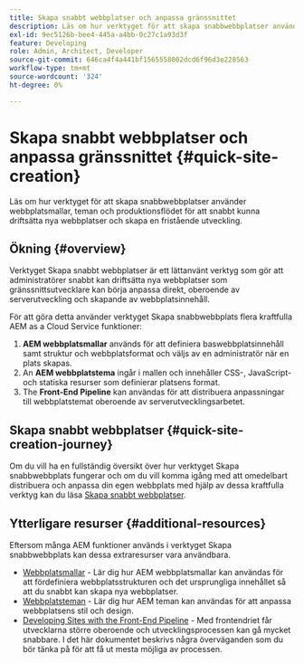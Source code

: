 ```yaml
---
title: Skapa snabbt webbplatser och anpassa gränssnittet
description: Läs om hur verktyget för att skapa snabbwebbplatser använder webbplatsmallar, teman och produktionsflödet för att snabbt kunna driftsätta nya webbplatser och skapa en fristående utveckling.
exl-id: 9ec5126b-bee4-445a-a4bb-0c27c1a93d3f
feature: Developing
role: Admin, Architect, Developer
source-git-commit: 646ca4f4a441bf1565558002dcd6f96d3e228563
workflow-type: tm+mt
source-wordcount: '324'
ht-degree: 0%

---
```


# Skapa snabbt webbplatser och anpassa gränssnittet {#quick-site-creation}

Läs om hur verktyget för att skapa snabbwebbplatser använder webbplatsmallar, teman och produktionsflödet för att snabbt kunna driftsätta nya webbplatser och skapa en fristående utveckling.

## Ökning {#overview}

Verktyget Skapa snabbt webbplatser är ett lättanvänt verktyg som gör att administratörer snabbt kan driftsätta nya webbplatser som gränssnittsutvecklare kan börja anpassa direkt, oberoende av serverutveckling och skapande av webbplatsinnehåll.

För att göra detta använder verktyget Skapa snabbwebbplats flera kraftfulla AEM as a Cloud Service funktioner:

1. **AEM webbplatsmallar** används för att definiera baswebbplatsinnehåll samt struktur och webbplatsformat och väljs av en administratör när en plats skapas.
1. An **AEM webbplatstema** ingår i mallen och innehåller CSS-, JavaScript- och statiska resurser som definierar platsens format.
1. The **Front-End Pipeline** kan användas för att distribuera anpassningar till webbplatstemat oberoende av serverutvecklingsarbetet.

## Skapa snabbt webbplatser {#quick-site-creation-journey}

Om du vill ha en fullständig översikt över hur verktyget Skapa snabbwebbplats fungerar och om du vill komma igång med att omedelbart distribuera och anpassa din egen webbplats med hjälp av dessa kraftfulla verktyg kan du läsa [Skapa snabbt webbplatser](/help/journey-sites/quick-site/overview.md).

## Ytterligare resurser {#additional-resources}

Eftersom många AEM funktioner används i verktyget Skapa snabbwebbplats kan dessa extraresurser vara användbara.

* [Webbplatsmallar](/help/sites-cloud/administering/site-creation/site-templates.md) - Lär dig hur AEM webbplatsmallar kan användas för att fördefiniera webbplatsstrukturen och det ursprungliga innehållet så att du snabbt kan skapa nya webbplatser.
* [Webbplatsteman](/help/sites-cloud/administering/site-creation/site-themes.md) - Lär dig hur AEM teman kan användas för att anpassa webbplatsens stil och design.
* [Developing Sites with the Front-End Pipeline](/help/implementing/developing/introduction/developing-with-front-end-pipelines.md) - Med frontendriet får utvecklarna större oberoende och utvecklingsprocessen kan gå mycket snabbare. I det här dokumentet beskrivs några överväganden som du bör tänka på för att få ut mesta möjliga av processen.
